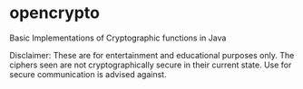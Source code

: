 # opencrypto
Basic Implementations of Cryptographic functions in Java

Disclaimer: These are for entertainment and educational purposes only. The ciphers seen are not cryptographically secure in their current state. Use for secure communication is advised against.
